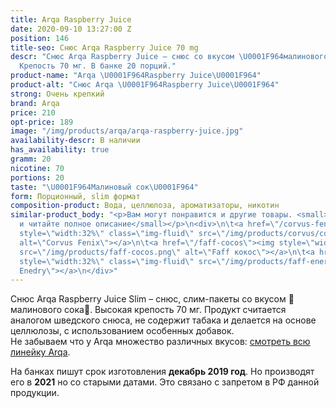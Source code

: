 ```yaml
---
title: Arqa Raspberry Juice
date: 2020-09-10 13:27:00 Z
position: 146
title-seo: Снюс Arqa Raspberry Juice 70 mg
descr: "Снюс Arqa Raspberry Juice – снюс со вкусом \U0001F964малинового сока\U0001F964.
  Крепость 70 мг. В банке 20 порций."
product-name: "Arqa \U0001F964Raspberry Juice\U0001F964"
product-alt: "Снюс Arqa \U0001F964Raspberry Juice\U0001F964"
strong: Очень крепкий
brand: Arqa
price: 210
opt-price: 189
image: "/img/products/arqa/arqa-raspberry-juice.jpg"
availability-descr: В наличии
has_availability: true
gramm: 20
nicotine: 70
portions: 20
taste: "\U0001F964Малиновый сок\U0001F964"
form: Порционный, slim формат
composition-product: Вода, целлюлоза, ароматизаторы, никотин
similar-product_body: "<p>Вам могут понравится и другие товары. <small>Жмите на картинки
  и читайте полное описание</small></p>\n<div>\n\t<a href=\"/corvus-fenix-barberry\"><img
  style=\"width:32%\" class=\"img-fluid\" src=\"/img/products/corvus/corvus-fenix.png\"
  alt=\"Corvus Fenix\"></a>\n\t<a href=\"/faff-cocos\"><img style=\"width:32%\" class=\"img-fluid\"
  src=\"/img/products/faff-cocos.png\" alt=\"Faff кокос\"></a>\n\t<a href=\"/faff-snus-energy\"><img
  style=\"width:32%\" class=\"img-fluid\" src=\"/img/products/faff-energy.png\" alt=\"Faff
  Enedry\"></a>\n</div>"
---
```


Снюс Arqa Raspberry Juice Slim – снюс, слим-пакеты со вкусом 🥤малинового сока🥤. Высокая крепость 70 мг. Продукт считается аналогом шведского снюса, не содержит табака и делается на основе целлюлозы, с использованием особенных добавок.<br>
Не забываем что у Arqa множество различных вкусов: [смотреть всю линейку Arqa](/arqa).

На банках пишут срок изготовления **декабрь 2019 год**. Но производят его в **2021** но со старыми датами. Это связано с запретом в РФ данной продукции.